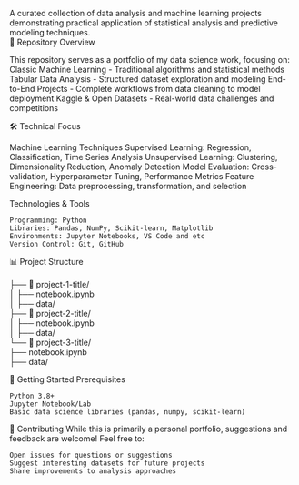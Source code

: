 A curated collection of data analysis and machine learning projects demonstrating practical application of statistical analysis and predictive modeling techniques. <br>
📁 Repository Overview

This repository serves as a portfolio of my data science work, focusing on:
    Classic Machine Learning - Traditional algorithms and statistical methods
    Tabular Data Analysis - Structured dataset exploration and modeling
    End-to-End Projects - Complete workflows from data cleaning to model deployment
    Kaggle & Open Datasets - Real-world data challenges and competitions

🛠️ Technical Focus

Machine Learning Techniques
    Supervised Learning: Regression, Classification, Time Series Analysis
    Unsupervised Learning: Clustering, Dimensionality Reduction, Anomaly Detection
    Model Evaluation: Cross-validation, Hyperparameter Tuning, Performance Metrics
    Feature Engineering: Data preprocessing, transformation, and selection

Technologies & Tools

    Programming: Python
    Libraries: Pandas, NumPy, Scikit-learn, Matplotlib
    Environments: Jupyter Notebooks, VS Code and etc
    Version Control: Git, GitHub

📊 Project Structure <br>
<br>
├── 📁 project-1-title/<br>
│   ├── notebook.ipynb<br>
│   ├── data/<br>
├── 📁 project-2-title/<br>
│   ├── notebook.ipynb<br>
│   ├── data/<br>
└── 📁 project-3-title/<br>
    ├── notebook.ipynb<br>
    ├── data/<br>

🚀 Getting Started
Prerequisites

    Python 3.8+
    Jupyter Notebook/Lab
    Basic data science libraries (pandas, numpy, scikit-learn)

🤝 Contributing
While this is primarily a personal portfolio, suggestions and feedback are welcome! Feel free to:

    Open issues for questions or suggestions
    Suggest interesting datasets for future projects
    Share improvements to analysis approaches